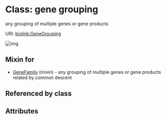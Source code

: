 # Class: gene grouping


any grouping of multiple genes or gene products

URI: [biolink:GeneGrouping](https://w3id.org/biolink/vocab/GeneGrouping)

![img](http://yuml.me/diagram/nofunky;dir:TB/class/\[GeneFamily]uses%20-.->\[GeneGrouping])
## Mixin for

 * [GeneFamily](GeneFamily.md) (mixin)  - any grouping of multiple genes or gene products related by common descent
## Referenced by class

## Attributes


